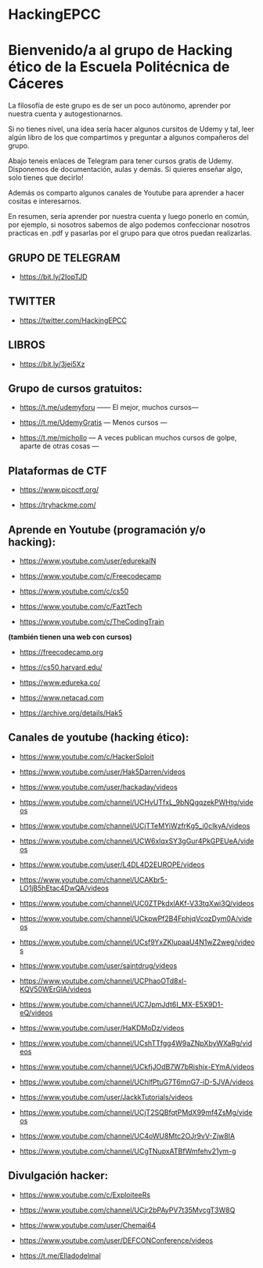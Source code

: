 # HackingEPCC

Bienvenido/a al grupo de Hacking ético de la Escuela Politécnica de Cáceres
==========================================================================

La filosofía de este grupo es de ser un poco autónomo, aprender por nuestra cuenta y autogestionarnos. 

Si no tienes nivel, una idea sería hacer algunos cursitos de Udemy y tal, leer algún libro de los que compartimos y preguntar a algunos compañeros del grupo.

Abajo teneis enlaces de Telegram para tener cursos gratis de Udemy.
Disponemos de documentación, aulas y demás. Si quieres enseñar algo, solo tienes que decirlo!

Además os comparto algunos canales de Youtube para aprender a hacer cositas e interesarnos. 

En resumen,  sería aprender por nuestra cuenta y luego ponerlo en común, por ejemplo, si nosotros sabemos de algo podemos confeccionar nosotros practicas en .pdf y pasarlas por el grupo para que otros puedan realizarlas.

GRUPO DE TELEGRAM
-----------------

* https://bit.ly/2IopTJD

TWITTER
-------

* https://twitter.com/HackingEPCC

LIBROS
------

* https://bit.ly/3jei5Xz 

Grupo de cursos gratuitos:
--------------------------

* https://t.me/udemyforu  —— El mejor, muchos cursos—

* https://t.me/UdemyGratis — Menos cursos —

* https://t.me/michollo — A veces publican muchos cursos de golpe, aparte de otras cosas —

Plataformas de CTF
------------------

* https://www.picoctf.org/

* https://tryhackme.com/

Aprende en Youtube (programación y/o hacking):
----------------------------------------------

* https://www.youtube.com/user/edurekaIN

* https://www.youtube.com/c/Freecodecamp

* https://www.youtube.com/c/cs50

* https://www.youtube.com/c/FaztTech

* https://www.youtube.com/c/TheCodingTrain

**(también tienen una web con cursos)**

* https://freecodecamp.org

* https://cs50.harvard.edu/

* https://www.edureka.co/

* https://www.netacad.com

* https://archive.org/details/Hak5

Canales de youtube (hacking ético):
-----------------------------------

* https://www.youtube.com/c/HackerSploit

* https://www.youtube.com/user/Hak5Darren/videos

* https://www.youtube.com/user/hackaday/videos

* https://www.youtube.com/channel/UCHvUTfxL_9bNQgqzekPWHtg/videos

* https://www.youtube.com/channel/UCjTTeMYiWzfrKg5_i0cIkyA/videos

* https://www.youtube.com/channel/UCW6xlqxSY3gGur4PkGPEUeA/videos

* https://www.youtube.com/user/L4DL4D2EUROPE/videos

* https://www.youtube.com/channel/UCAKbr5-LO1jB5hEtac4DwQA/videos

* https://www.youtube.com/channel/UC0ZTPkdxlAKf-V33tqXwi3Q/videos

* https://www.youtube.com/channel/UCkpwPf2B4FphjqVcozDym0A/videos

* https://www.youtube.com/channel/UCsf9YxZKlupaaU4N1wZ2weg/videos

* https://www.youtube.com/user/saintdrug/videos

* https://www.youtube.com/channel/UCPhaoOTd8xl-KQV50WErGlA/videos

* https://www.youtube.com/channel/UC7JpmJdt6I_MX-E5X9D1-eQ/videos

* https://www.youtube.com/user/HaKDMoDz/videos

* https://www.youtube.com/channel/UCshTTfgg4W9aZNpXbyWXaRg/videos

* https://www.youtube.com/channel/UCkfjJOdB7W7bRishjx-EYmA/videos

* https://www.youtube.com/channel/UChlfPtuG7T6mnG7-iD-5JVA/videos

* https://www.youtube.com/user/JackkTutorials/videos

* https://www.youtube.com/channel/UCjT2SQBfqtPMdX99mf4ZsMg/videos

* https://www.youtube.com/channel/UC4oWU8Mtc2OJr9vV-Zjw8IA

* https://www.youtube.com/channel/UCgTNupxATBfWmfehv21ym-g

Divulgación hacker:
-------------------

* https://www.youtube.com/c/ExploiteeRs

* https://www.youtube.com/channel/UCjr2bPAyPV7t35MvcgT3W8Q

* https://www.youtube.com/user/Chemai64

* https://www.youtube.com/user/DEFCONConference/videos

* https://t.me/Elladodelmal

